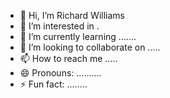 - 👋 Hi, I’m Richard Williams
- 👀 I’m interested in .
- 🌱 I’m currently learning .......
- 💞️ I’m looking to collaborate on .....
- 📫 How to reach me .....
- 😄 Pronouns: ..........
- ⚡ Fun fact: ........

<!---
richardwilliams9/richardwilliams9 is a ✨ special ✨ repository because its `README.md` (this file) appears on your GitHub profile.
You can click the Preview link to take a look at your changes.
--->
